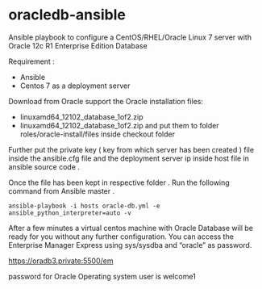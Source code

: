 # oracledb-ansible
Ansible playbook to configure a CentOS/RHEL/Oracle Linux 7 server with Oracle 12c R1 Enterprise Edition Database

Requirement : 

- Ansible
- Centos 7 as a deployment server  


Download from Oracle support the Oracle installation files: 
- linuxamd64_12102_database_1of2.zip
- linuxamd64_12102_database_1of2.zip
and put them to folder roles/oracle-install/files inside checkout folder

Further put the private key ( key from which server has been created ) file inside the ansible.cfg file  and the deployment server ip inside host file in ansible source code . 

Once the file has been kept in respective folder . Run the following command from Ansible master . 

```
ansible-playbook -i hosts oracle-db.yml -e ansible_python_interpreter=auto -v

```

After a few minutes a virtual centos machine  with Oracle Database will be ready for you without any further configuration. You can access the Enterprise Manager Express using sys/sysdba and “oracle” as password.

https://oradb3.private:5500/em


password for Oracle Operating system user is welcome1


